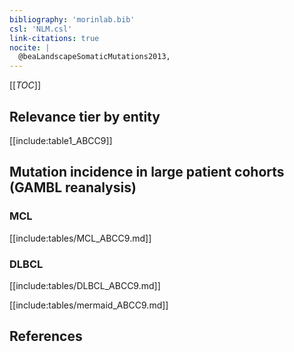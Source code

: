 ```yaml
---
bibliography: 'morinlab.bib'
csl: 'NLM.csl'
link-citations: true
nocite: |
  @beaLandscapeSomaticMutations2013, 
---
```


[[_TOC_]]




## Relevance tier by entity

[[include:table1_ABCC9]]

## Mutation incidence in large patient cohorts (GAMBL reanalysis)

### MCL
[[include:tables/MCL_ABCC9.md]]

### DLBCL
[[include:tables/DLBCL_ABCC9.md]]


[[include:tables/mermaid_ABCC9.md]]

## References


